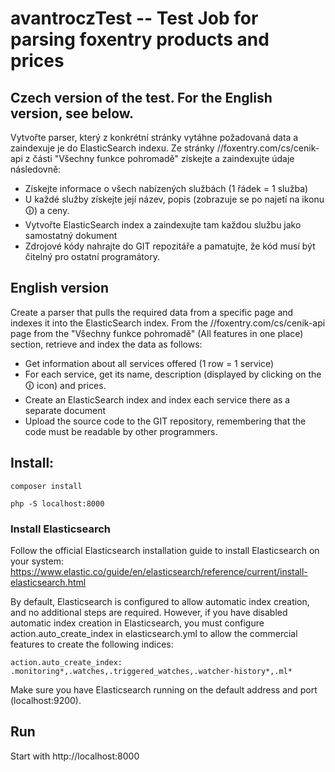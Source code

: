 # avantroczTest -- Test Job for parsing foxentry products and prices

## Czech version of the test. For the English version, see below.
Vytvořte parser, který z konkrétní stránky vytáhne požadovaná data a zaindexuje je do ElasticSearch indexu. 
Ze stránky //foxentry.com/cs/cenik-api z části "Všechny funkce pohromadě" získejte a zaindexujte údaje následovně:
- Získejte informace o všech nabízených službách (1 řádek = 1 služba) 
- U každé služby získejte její název, popis (zobrazuje se po najetí na ikonu 🛈) a ceny. 
- Vytvořte ElasticSearch index a zaindexujte tam každou službu jako samostatný dokument 
- Zdrojové kódy nahrajte do GIT repozitáře a pamatujte, že kód musí být čitelný pro ostatní programátory.

## English version
Create a parser that pulls the required data from a specific page and indexes it into the ElasticSearch index.
From the //foxentry.com/cs/cenik-api page from the "Všechny funkce pohromadě" (All features in one place) section,
retrieve and index the data as follows:
- Get information about all services offered (1 row = 1 service)
- For each service, get its name, description (displayed by clicking on the 🛈 icon) and prices.
- Create an ElasticSearch index and index each service there as a separate document
- Upload the source code to the GIT repository, remembering that the code must be readable by other programmers.

## Install:

`composer install`

`php -S localhost:8000`

### Install Elasticsearch
Follow the official Elasticsearch installation guide to install Elasticsearch on your system:
https://www.elastic.co/guide/en/elasticsearch/reference/current/install-elasticsearch.html

By default, Elasticsearch is configured to allow automatic index creation, and no additional steps are required. However, if you have disabled automatic index creation in Elasticsearch, you must configure action.auto_create_index in elasticsearch.yml to allow the commercial features to create the following indices:

`action.auto_create_index: .monitoring*,.watches,.triggered_watches,.watcher-history*,.ml*`

Make sure you have Elasticsearch running on the default address and port (localhost:9200).

## Run
Start with http://localhost:8000
